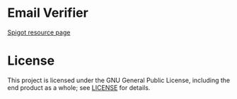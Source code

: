 # Email Verifier


[Spigot resource page](https://www.spigotmc.org/resources/emailverifier.100992/)


# License

This project is licensed under the GNU General Public License, including the end product as a whole; see [LICENSE](https://github.com/sarah-lacerda/EmailVerifier/blob/main/LICENSE) for details.

